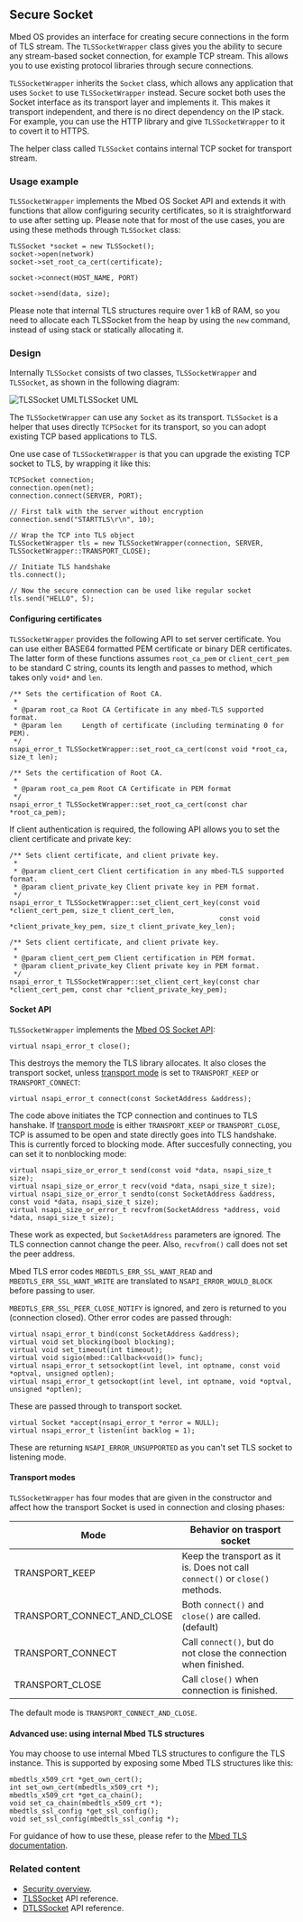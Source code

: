 ## Secure Socket

Mbed OS provides an interface for creating secure connections in the form of TLS stream. The `TLSSocketWrapper` class gives you the ability to secure any stream-based socket connection, for example TCP stream. This allows you to use existing protocol libraries through secure connections.

`TLSSocketWrapper` inherits the `Socket` class, which allows any application that uses `Socket` to use `TLSSocketWrapper` instead. Secure socket both uses the Socket interface as its transport layer and implements it. This makes it transport independent, and there is no direct dependency on the IP stack. For example, you can use the HTTP library and give `TLSSocketWrapper` to it to covert it to HTTPS.

The helper class called `TLSSocket` contains internal TCP socket for transport stream.

### Usage example

`TLSSocketWrapper` implements the Mbed OS Socket API and extends it with functions that allow configuring security certificates, so it is straightforward to use after setting up. Please note that for most of the use cases, you are using these methods through `TLSSocket` class:

```
TLSSocket *socket = new TLSSocket();
socket->open(network)
socket->set_root_ca_cert(certificate);

socket->connect(HOST_NAME, PORT)

socket->send(data, size);
```

Please note that internal TLS structures require over 1 kB of RAM, so you need to allocate each TLSSocket from the heap by using the `new` command, instead of using stack or statically allocating it.

### Design

Internally `TLSSocket` consists of two classes, `TLSSocketWrapper` and `TLSSocket`, as shown in the following diagram:

<span class="images">![TLSSocket UML](https://s3-us-west-2.amazonaws.com/mbed-os-docs-images/tlssocket.png)<span>TLSSocket UML</span></span>

The `TLSSocketWrapper` can use any `Socket` as its transport. `TLSSocket` is a helper that uses directly `TCPSocket` for its transport, so you can adopt existing TCP based applications to TLS.

One use case of `TLSSocketWrapper` is that you can upgrade the existing TCP socket to TLS, by wrapping it like this:

```
TCPSocket connection;
connection.open(net);
connection.connect(SERVER, PORT);

// First talk with the server without encryption
connection.send("STARTTLS\r\n", 10);

// Wrap the TCP into TLS object
TLSSocketWrapper tls = new TLSSocketWrapper(connection, SERVER, TLSSocketWrapper::TRANSPORT_CLOSE);

// Initiate TLS handshake
tls.connect();

// Now the secure connection can be used like regular socket
tls.send("HELLO", 5);
```

#### Configuring certificates

`TLSSocketWrapper` provides the following API to set server certificate. You can use either BASE64 formatted PEM certificate or binary DER certificates. The latter form of these functions assumes `root_ca_pem` or `client_cert_pem` to be standard C string, counts its length and passes to method, which takes only `void*` and `len`.

```
/** Sets the certification of Root CA.
 *
 * @param root_ca Root CA Certificate in any mbed-TLS supported format.
 * @param len     Length of certificate (including terminating 0 for PEM).
 */
nsapi_error_t TLSSocketWrapper::set_root_ca_cert(const void *root_ca, size_t len);

/** Sets the certification of Root CA.
 *
 * @param root_ca_pem Root CA Certificate in PEM format
 */
nsapi_error_t TLSSocketWrapper::set_root_ca_cert(const char *root_ca_pem);
```

If client authentication is required, the following API allows you to set the client certificate and private key:

```
/** Sets client certificate, and client private key.
 *
 * @param client_cert Client certification in any mbed-TLS supported format.
 * @param client_private_key Client private key in PEM format.
 */
nsapi_error_t TLSSocketWrapper::set_client_cert_key(const void *client_cert_pem, size_t client_cert_len,
                                                    const void *client_private_key_pem, size_t client_private_key_len);

/** Sets client certificate, and client private key.
 *
 * @param client_cert_pem Client certification in PEM format.
 * @param client_private_key Client private key in PEM format.
 */
nsapi_error_t TLSSocketWrapper::set_client_cert_key(const char *client_cert_pem, const char *client_private_key_pem);
```

#### Socket API

`TLSSocketWrapper` implements the [Mbed OS Socket API](../apis/network-socket.html):

```
virtual nsapi_error_t close();
```

This destroys the memory the TLS library allocates. It also closes the transport socket, unless [transport mode](#transport-modes) is set to `TRANSPORT_KEEP` or `TRANSPORT_CONNECT`:

```
virtual nsapi_error_t connect(const SocketAddress &address);
```

The code above initiates the TCP connection and continues to TLS hanshake. If [transport mode](#transport-modes) is either `TRANSPORT_KEEP` or `TRANSPORT_CLOSE`, TCP is assumed to be open and state directly goes into TLS handshake. This is currently forced to blocking mode. After succesfully connecting, you can set it to nonblocking mode:

```
virtual nsapi_size_or_error_t send(const void *data, nsapi_size_t size);
virtual nsapi_size_or_error_t recv(void *data, nsapi_size_t size);
virtual nsapi_size_or_error_t sendto(const SocketAddress &address, const void *data, nsapi_size_t size);
virtual nsapi_size_or_error_t recvfrom(SocketAddress *address, void *data, nsapi_size_t size);
```

These work as expected, but `SocketAddress` parameters are ignored. The TLS connection cannot change the peer. Also, `recvfrom()` call does not set the peer address.

Mbed TLS error codes `MBEDTLS_ERR_SSL_WANT_READ` and `MBEDTLS_ERR_SSL_WANT_WRITE` are translated to `NSAPI_ERROR_WOULD_BLOCK` before passing to user.

`MBEDTLS_ERR_SSL_PEER_CLOSE_NOTIFY` is ignored, and zero is returned to you (connection closed). Other error codes are passed through:

```
virtual nsapi_error_t bind(const SocketAddress &address);
virtual void set_blocking(bool blocking);
virtual void set_timeout(int timeout);
virtual void sigio(mbed::Callback<void()> func);
virtual nsapi_error_t setsockopt(int level, int optname, const void *optval, unsigned optlen);
virtual nsapi_error_t getsockopt(int level, int optname, void *optval, unsigned *optlen);
```

These are passed through to transport socket.

```
virtual Socket *accept(nsapi_error_t *error = NULL);
virtual nsapi_error_t listen(int backlog = 1);
```

These are returning `NSAPI_ERROR_UNSUPPORTED` as you can't set TLS socket to listening mode.

#### Transport modes

`TLSSocketWrapper` has four modes that are given in the constructor and affect how the transport Socket is used in connection and closing phases:

|Mode|Behavior on trasport socket|
|----|----------------------------|
|TRANSPORT_KEEP | Keep the transport as it is. Does not call `connect()` or `close()` methods. |
|TRANSPORT_CONNECT_AND_CLOSE | Both `connect()` and `close()` are called. (default) |
|TRANSPORT_CONNECT | Call `connect()`, but do not close the connection when finished.  |
|TRANSPORT_CLOSE | Call `close()` when connection is finished. |

The default mode is `TRANSPORT_CONNECT_AND_CLOSE`.

#### Advanced use: using internal Mbed TLS structures

You may choose to use internal Mbed TLS structures to configure the TLS instance. This is supported by exposing some Mbed TLS structures like this:

```
mbedtls_x509_crt *get_own_cert();
int set_own_cert(mbedtls_x509_crt *);
mbedtls_x509_crt *get_ca_chain();
void set_ca_chain(mbedtls_x509_crt *);
mbedtls_ssl_config *get_ssl_config();
void set_ssl_config(mbedtls_ssl_config *);
```

For guidance of how to use these, please refer to the [Mbed TLS documentation](../apis/tls.html).

### Related content

- [Security overview](../apis/security.html).
- [TLSSocket](../apis/tlssocket.html) API reference.
- [DTLSSocket](../apis/dtlssocket.html) API reference.
